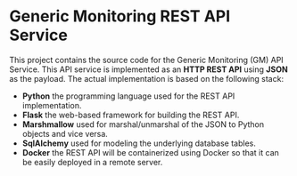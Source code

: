 # Generic Monitoring REST API Service

This project contains the source code for the Generic Monitoring (GM) API
Service. This API service is implemented as an **HTTP REST API** using **JSON** 
as the payload. The actual implementation is based on the following stack:

- **Python** the programming language used for the REST API implementation.
- **Flask** the web-based framework for building the REST API.
- **Marshmallow** used for marshal/unmarshal of the JSON to Python objects and vice
versa.
- **SqlAlchemy** used for modeling the underlying database tables.
- **Docker** the REST API will be containerized using Docker so that it can be easily
deployed in a remote server.
